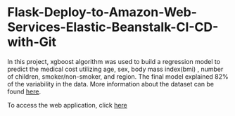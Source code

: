 # Flask-Deploy-to-Amazon-Web-Services-Elastic-Beanstalk-CI-CD-with-Git

In this project, xgboost algorithm was used to build a regression model to predict the medical cost utilizing age, sex, body mass index(bmi) , number of children, smoker/non-smoker, and region. The final model explained 82% of the variability in the data.
More information about the dataset can be found [here](https://www.kaggle.com/datasets/mirichoi0218/insurance).

To access the web application, click [here]( http://flask.us-east-2.elasticbeanstalk.com)



